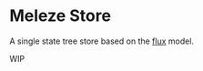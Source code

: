 # Meleze Store

A single state tree store based on the [flux](https://facebook.github.io/flux/) model.

WIP
